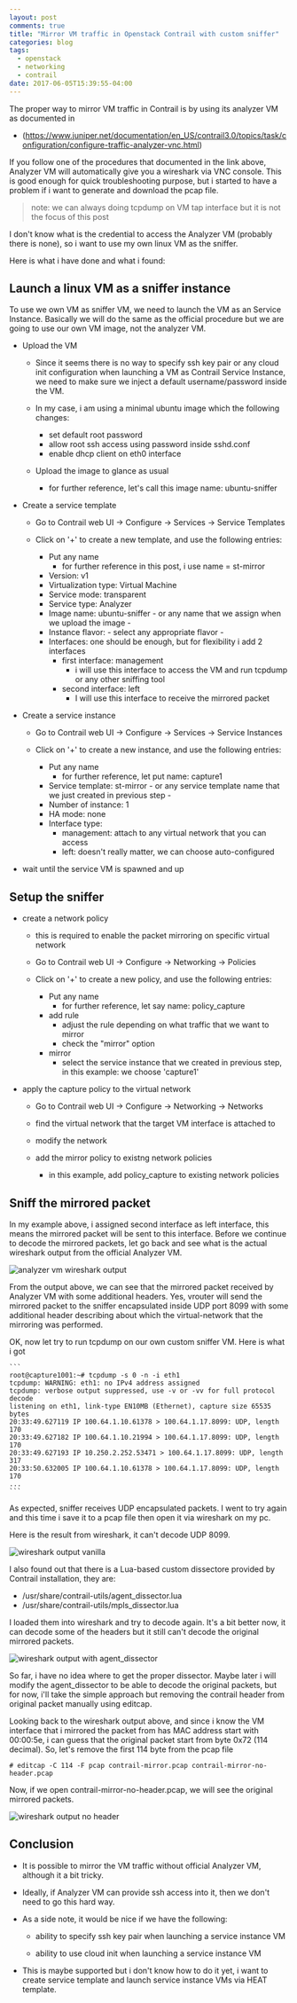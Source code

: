 ```yaml
---
layout: post
comments: true
title: "Mirror VM traffic in Openstack Contrail with custom sniffer"
categories: blog
tags: 
  - openstack
  - networking
  - contrail
date: 2017-06-05T15:39:55-04:00
---
```



The proper way to mirror VM traffic in Contrail is by using its analyzer VM as documented in 
* (https://www.juniper.net/documentation/en_US/contrail3.0/topics/task/configuration/configure-traffic-analyzer-vnc.html)

If you follow one of the procedures that documented in the link above, Analyzer VM will automatically give you a wireshark via VNC console. This is good enough for quick troubleshooting purpose, but i started to have a problem if i want to generate and download the pcap file. 

> note: we can always doing tcpdump on VM tap interface but it is not the focus of this post


I don't know what is the credential to access the Analyzer VM (probably there is none), so i want to use my own linux VM as the sniffer. 

Here is what i have done and what i found:


## Launch a linux VM as a sniffer instance

To use we own VM as sniffer VM, we need to launch the VM as an Service Instance. Basically we will do the same as the official procedure but we are going to use our own VM image, not the analyzer VM.

* Upload the VM

    * Since it seems there is no way to specify ssh key pair or any cloud init configuration when launching a VM as Contrail Service Instance, we need to make sure we inject a default username/password inside the VM. 

    * In my case, i am using a minimal ubuntu image which the following changes:
        * set default root password
        * allow root ssh access using password inside sshd.conf
        * enable dhcp client on eth0 interface

    * Upload the image to glance as usual
        * for further reference, let's call this image name: ubuntu-sniffer

* Create a service template

    * Go to Contrail web UI -> Configure -> Services -> Service Templates

    * Click on '+' to create a new template, and use the following entries:
        * Put any name
            * for further reference in this post, i use name = st-mirror
        * Version: v1
        * Virtualization type: Virtual Machine
        * Service mode: transparent
        * Service type: Analyzer
        * Image name: ubuntu-sniffer - or any name that we assign when we upload the image -
        * Instance flavor: - select any appropriate flavor -
        * Interfaces: one should be enough, but for flexibility i add 2 interfaces
            * first interface: management
                * i will use this interface to access the VM and run tcpdump or any other sniffing tool
            * second interface: left
                * I will use this interface to receive the mirrored packet


* Create a service instance

    * Go to Contrail web UI -> Configure -> Services -> Service Instances     

    * Click on '+' to create a new instance, and use the following entries:
        * Put any name
            * for further reference, let put name: capture1
        * Service template: st-mirror - or any service template name that we just created in previous step - 
        * Number of instance: 1
        * HA mode: none
        * Interface type: 
            * management: attach to any virtual network that you can access
            * left: doesn't really matter, we can choose auto-configured


* wait until the service VM is spawned and up



## Setup the sniffer

* create a network policy
    
    * this is required to enable the packet mirroring on specific virtual network

    * Go to Contrail web UI -> Configure -> Networking -> Policies

    * Click on '+' to create a new policy, and use the following entries:
        * Put any name
            * for further reference, let say name: policy_capture
        * add rule
            * adjust the rule depending on what traffic that we want to mirror
            * check the "mirror" option
        * mirror
            * select the service instance that we created in previous step, in this example: we choose 'capture1'


* apply the capture policy to the virtual network

    * Go to Contrail web UI -> Configure -> Networking -> Networks
    
    * find the virtual network that the target VM interface is attached to
    
    * modify the network
    
    * add the mirror policy to existng network policies
        * in this example, add policy_capture to existing network policies




## Sniff the mirrored packet

In my example above, i assigned second interface as left interface, this means the mirrored packet will be sent to this interface. Before we continue to decode the mirrored packets, let go back and see what is the actual wireshark output from the official Analyzer VM. 


![analyzer vm wireshark output](https://raw.github.com/rendoaw/notes/master/images/wireshark_in_analyzer_vm.png)

From the output above, we can see that the mirrored packet received by Analyzer VM with some additional headers. 
Yes, vrouter will send the mirrored packet to the sniffer encapsulated inside UDP port 8099 with some additional header describing about which the virtual-network that the mirroring was performed.


OK, now let try to run tcpdump on our own custom sniffer VM. Here is what i got

    ```
    root@capture1001:~# tcpdump -s 0 -n -i eth1
    tcpdump: WARNING: eth1: no IPv4 address assigned
    tcpdump: verbose output suppressed, use -v or -vv for full protocol decode
    listening on eth1, link-type EN10MB (Ethernet), capture size 65535 bytes
    20:33:49.627119 IP 100.64.1.10.61378 > 100.64.1.17.8099: UDP, length 170
    20:33:49.627182 IP 100.64.1.10.21994 > 100.64.1.17.8099: UDP, length 170
    20:33:49.627193 IP 10.250.2.252.53471 > 100.64.1.17.8099: UDP, length 317
    20:33:50.632005 IP 100.64.1.10.61378 > 100.64.1.17.8099: UDP, length 170
    ...
    ```

As expected, sniffer receives UDP encapsulated packets. I went to try again and this time i save it to a pcap file then open it via wireshark on my pc.

Here is the result from wireshark, it can't decode UDP 8099. 

![wireshark output vanilla](https://raw.github.com/rendoaw/notes/master/images/contrail_wireshark_vanilla.png)


I also found out that there is a Lua-based custom dissectore provided by Contrail installation, they are:
* /usr/share/contrail-utils/agent_dissector.lua 
* /usr/share/contrail-utils/mpls_dissector.lua

I loaded them into wireshark and try to decode again. It's a bit better now, it can decode some of the headers but it still can't decode the original mirrored packets.

![wireshark output with agent_dissector](https://raw.github.com/rendoaw/notes/master/images/contrail_wireshark_with_agent_dissector.png)


So far, i have no idea where to get the proper dissector. Maybe later i will modify the agent_dissector to be able to decode the original packets, but for now, i'll take the simple approach but removing the contrail header from original packet manually using editcap. 


Looking back to the wireshark output above, and since i know the VM interface that i mirrored the packet from has MAC address start with 00:00:5e, i can guess that the original packet start from byte 0x72 (114 decimal). 
So, let's remove the first 114 byte from the pcap file

```
# editcap -C 114 -F pcap contrail-mirror.pcap contrail-mirror-no-header.pcap
```

Now, if we open contrail-mirror-no-header.pcap, we will see the original mirrored packets.

![wireshark output no header](https://raw.github.com/rendoaw/notes/master/images/contrail_wireshark_no_header.png)



## Conclusion

* It is possible to mirror the VM traffic without official Analyzer VM, although it a bit tricky.

* Ideally, if Analyzer VM can provide ssh access into it, then we don't need to go this hard way.

* As a side note, it would be nice if we have the following:

    * ability to specify ssh key pair when launching a service instance VM

    * ability to use cloud init when launching a service instance VM

* This is maybe supported but i don't know how to do it yet, i want to create service template and launch service instance VMs via HEAT template. 



